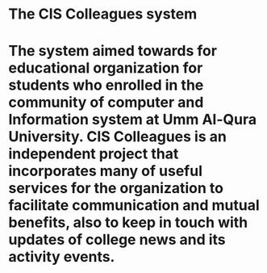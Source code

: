 <h1>The CIS Colleagues system <h1/>
<p>The system aimed towards for educational
organization for students who enrolled in the community of computer and Information system at
Umm Al-Qura University. CIS Colleagues is an independent project that incorporates many of useful services for the
organization to facilitate communication and mutual benefits, also to keep in touch with updates
of college news and its activity events.</p>
